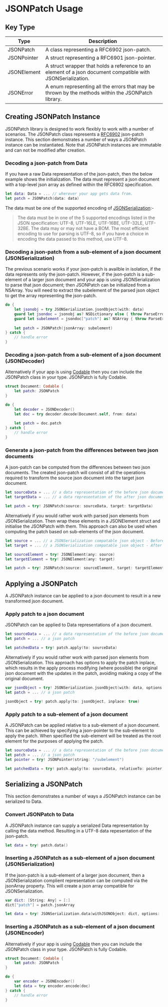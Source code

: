 # JSONPatch Usage

## Key Type

| Type        | Description                                                  |
| ----------- | ------------------------------------------------------------ |
| JSONPatch   | A class representing a RFC6902 json-patch.                   |
| JSONPointer | A struct representing a RFC6901 json-pointer.                |
| JSONElement | A struct wrapper that holds a reference to an element of a json document compatible with JSONSerialization. |
| JSONError   | A enum representing all the errors that may be thrown by the methods within the JSONPatch library. |

## Creating JSONPatch Instance

JSONPatch library is designed to work flexibly to work with a number of scenarios. The JSONPatch class represents a [RFC6902](https://tools.ietf.org/html/rfc6902) json-patch instance. This section demonstrates a number of ways a JSONPatch instance can be instantiated. Note that JSONPatch instances are immutable and can not be modified after creation.

### Decoding a json-patch from Data

If you have a raw Data representation of the json-patch, then the below example shows the initialization. The data must represent a json document with a top-level json array as defined within the RFC6902 specification.

```swift
let data: Data = ... // wherever your app gets data from.
let patch = JSONPatch(data: data)
```

The data must be one of the supported encoding of [JSONSerialization](https://developer.apple.com/documentation/foundation/jsonserialization):- 

> The data must be in one of the 5 supported encodings listed in the JSON specification: UTF-8, UTF-16LE, UTF-16BE, UTF-32LE, UTF-32BE. The data may or may not have a BOM. The most efficient encoding to use for parsing is UTF-8, so if you have a choice in encoding the data passed to this method, use UTF-8.

### Decoding a json-patch from a sub-element of a json document (JSONSerialization)

The previous scenario works if your json-patch is availble in isolation, if the data represents only the json-patch. However, if the json-patch is a sub-element of a larger json document and your app is using JSONSerialization to parse that json document; then JSONPatch can be initialized from a NSArray. You will need to extract the subelement of the parsed json object to get the array representing the json-patch.

```swift
do {
    let jsonobj = try JSONSerialization.jsonObject(with: data)
    guard let jsondoc = jsonobj as? NSDictionary else { throw ParseError }
    guard let subelement = jsondoc["patch"] as? NSArray { throw ParseError }
    
    let patch = JSONPatch(jsonArray: subelement)
} catch {
    // handle error
}
```

### Decoding a json-patch from a sub-element of a json document (JSONDecoder)

Alternatively if your app is using [Codable](https://developer.apple.com/documentation/swift/codable) then you can include the JSONPatch class in your type. JSONPatch is fully Codable.

```swift
struct Document: Codable {
    let patch: JSONPatch
}

do {
    let decoder = JSONDecoder()
    let doc = try decoder.decode(Document.self, from: data)
    
    let patch = doc.patch
} catch {
    // handle error
}
```

### Generate a json-patch from the differences between two json documents

A json-patch can be computed from the differences between two json documents. The created json-patch will consist of all the operations required to transform the source json document into the target json document.

```swift
let sourceData = ... // a data representation of the before json document
let targetData = ... // a data representation of the after json document

let patch = try! JSONPatch(source: sourceData, target: targetData)
```

Alternatively if you would rather work with parsed json elements from JSONSerialization. Then wrap these elements in a JSONElement struct and initialise the JSONPatch with them. This approach can also be used when computing the patch based on sub-elements of the json document.

```swift
let source = ... // a JSONSerialization compatable json object - Before
let target = ... // a JSONSerialization compatable json object - After

let sourceElement = try! JSONElement(any: source)
let targetElement = try! JSONElement(any: target)

let patch = try! JSONPatch(source: sourceElement, target: targetElement)
```

## Applying a JSONPatch

A JSONPatch instance can be applied to a json document to result in a new transformed json document.

### Apply patch to a json document

JSONPatch can be applied to Data representations of a json document.

```swift
let sourceData = ... // a data representation of the before json document
let patch = ... // a json patch

let patchedData = try! patch.apply(to: sourceData)
```

Alternatively if you would rather work with parsed json elements from JSONSerialization. This approach has options to apply the patch inplace, which results in the apply process modifying (where possible) the original json document with the updates in the patch, avoiding making a copy of the original document.

```swift
var jsonObject = try! JSONSerialization.jsonObject(with: data, options: [.mutableContainers])
let patch = ... // a json patch

jsonObject = try! patch.apply(to: jsonObject, inplace: true)
```

### Apply patch to a sub-element of a json document

A JSONPatch can be applied relative to a sub-element of a json document. This can be achieved by specifying a json-pointer to the sub-element to apply the patch. When specified the sub-element will be treated as the root element for the purposes of applying the patch.

```swift
let sourceData = ... // a data representation of the before json document
let patch = ... // a json patch
let pointer = try! JSONPointer(string: "/subelement")

let patchedData = try! patch.apply(to: sourceData, relativeTo: pointer)
```

## Serializing a JSONPatch

This section demonstrates a number of ways a JSONPatch instance can be serialized to Data.

### Convert JSONPatch to Data

A JSONPatch instance can supply a serialized Data representation by calling the data method. Resulting in a UTF-8 data repesentation of the json-patch.

```swift
let data = try! patch.data()
```

### Inserting a JSONPatch as a sub-element of a json document (JSONSerialization)

If the json-patch is a sub-element of a larger json document, then a JSONSerialization complient representation can be computed via the jsonArray property. This will create a json array compatible for JSONSerialization.

```swift
var dict: [String: Any] = [:]
dict["patch"] = patch.jsonArray

let data = try! JSONSerialization.data(withJSONObject: dict, options: [])
```

### Inserting a JSONPatch as a sub-element of a json document (JSONEncoder)

Alternatively if your app is using [Codable](https://developer.apple.com/documentation/swift/codable) then you can include the JSONPatch class in your type. JSONPatch is fully Codable.

```swift
struct Document: Codable {
    let patch: JSONPatch
}

do {
    var encoder = JSONEncoder()
    let data = try encoder.encode(doc)
} catch {
    // handle error
}
```

